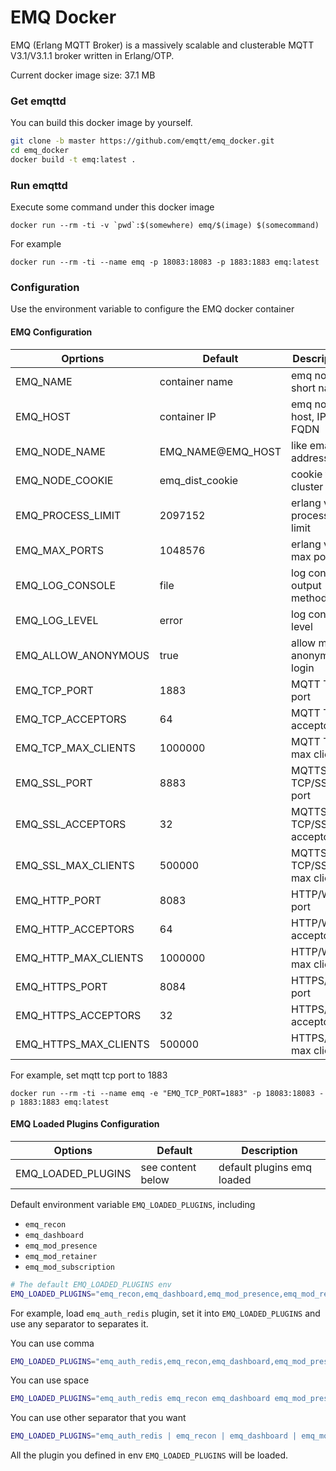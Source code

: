 # EMQ Docker

EMQ (Erlang MQTT Broker) is a massively scalable and clusterable MQTT V3.1/V3.1.1 broker written in Erlang/OTP.

Current docker image size: 37.1 MB 

### Get emqttd

You can build this docker image by yourself.

```bash
git clone -b master https://github.com/emqtt/emq_docker.git
cd emq_docker
docker build -t emq:latest . 

```

### Run emqttd

Execute some command under this docker image

``docker run --rm -ti -v `pwd`:$(somewhere) emq/$(image) $(somecommand)``

For example

``docker run --rm -ti --name emq -p 18083:18083 -p 1883:1883 emq:latest``

### Configuration

Use the environment variable to configure the EMQ docker container

#### EMQ Configuration

| Oprtions                 | Default            | Description                           |
| ------------------------ | ------------------ | ------------------------------------- |
| EMQ_NAME                 | container name     | emq node short name                   |
| EMQ_HOST                 | container IP       | emq node host, IP or FQDN             |
| EMQ_NODE_NAME            | EMQ_NAME@EMQ_HOST  | like email address                    |
| EMQ_NODE_COOKIE          | emq_dist_cookie    | cookie for cluster                    |
| EMQ_PROCESS_LIMIT        | 2097152            | erlang vm process limit               |
| EMQ_MAX_PORTS            | 1048576            | erlang vm max ports                   |
| EMQ_LOG_CONSOLE          | file               | log console output method             |
| EMQ_LOG_LEVEL            | error              | log console level                     |
| EMQ_ALLOW_ANONYMOUS      | true               | allow mqtt anonymous login            |
| EMQ_TCP_PORT             | 1883               | MQTT TCP port                         |
| EMQ_TCP_ACCEPTORS        | 64                 | MQTT TCP acceptors                    |
| EMQ_TCP_MAX_CLIENTS      | 1000000            | MQTT TCP max clients                  |
| EMQ_SSL_PORT             | 8883               | MQTTS TCP/SSL port                    |
| EMQ_SSL_ACCEPTORS        | 32                 | MQTTS TCP/SSL acceptors               |
| EMQ_SSL_MAX_CLIENTS      | 500000             | MQTTS TCP/SSL max clients             |
| EMQ_HTTP_PORT            | 8083               | HTTP/WS port                          |
| EMQ_HTTP_ACCEPTORS       | 64                 | HTTP/WS acceptors                     |
| EMQ_HTTP_MAX_CLIENTS     | 1000000            | HTTP/WS max clients                   |
| EMQ_HTTPS_PORT           | 8084               | HTTPS/WSS port                        |
| EMQ_HTTPS_ACCEPTORS      | 32                 | HTTPS/WSS acceptors                   |
| EMQ_HTTPS_MAX_CLIENTS    | 500000             | HTTPS/WSS max clients                 |

For example, set mqtt tcp port to 1883

``docker run --rm -ti --name emq -e "EMQ_TCP_PORT=1883" -p 18083:18083 -p 1883:1883 emq:latest``

#### EMQ Loaded Plugins Configuration

| Options                  | Default            | Description                           |
| ------------------------ | ------------------ | ------------------------------------- |
| EMQ_LOADED_PLUGINS       | see content below  | default plugins emq loaded            |

Default environment variable ``EMQ_LOADED_PLUGINS``, including 

- ``emq_recon``
- ``emq_dashboard``
- ``emq_mod_presence``
- ``emq_mod_retainer``
- ``emq_mod_subscription``

```bash
# The default EMQ_LOADED_PLUGINS env
EMQ_LOADED_PLUGINS="emq_recon,emq_dashboard,emq_mod_presence,emq_mod_retainer,emq_mod_subscription"
```

For example, load ``emq_auth_redis`` plugin, set it into ``EMQ_LOADED_PLUGINS`` and use any separator to separates it.

You can use comma

```bash
EMQ_LOADED_PLUGINS="emq_auth_redis,emq_recon,emq_dashboard,emq_mod_presence,emq_mod_retainer,emq_mod_subscription"
```

You can use space

```bash
EMQ_LOADED_PLUGINS="emq_auth_redis emq_recon emq_dashboard emq_mod_presence emq_mod_retainer emq_mod_subscription"
```

You can use other separator that you want

```bash
EMQ_LOADED_PLUGINS="emq_auth_redis | emq_recon | emq_dashboard | emq_mod_presence | emq_mod_retainer | emq_mod_subscription"
```

All the plugin you defined in env ``EMQ_LOADED_PLUGINS`` will be loaded.
